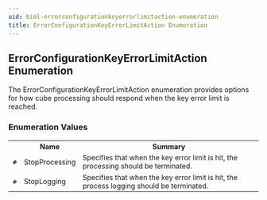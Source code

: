 ```yaml
---
uid: biml-errorconfigurationkeyerrorlimitaction-enumeration
title: ErrorConfigurationKeyErrorLimitAction Enumeration
---
```


## ErrorConfigurationKeyErrorLimitAction Enumeration

<div class="LanguageSummary"><div class ="SummaryItem">The ErrorConfigurationKeyErrorLimitAction enumeration provides options for how cube processing should respond when the key error limit is reached.</div></div>
<div class="EnumValueGroup">

### Enumeration Values

<table id="EnumValue" class="MemberList"><tbody><tr><th class="MemberTypeIconColumnHeader">&nbsp;</th><th class="MemberNameColumnHeader">Name</th><th class="MemberSummaryColumnHeader">Summary</th></tr><tr class="cd0"><td align="center" class="MemberTypeIcon"><img src="enumValue.png"></img></td><td class="MemberName">StopProcessing</td><td class="MemberSummary"><div class ="SummaryItem">Specifies that when the key error limit is hit, the processing should be terminated.</div></td></tr><tr class="cd1"><td align="center" class="MemberTypeIcon"><img src="enumValue.png"></img></td><td class="MemberName">StopLogging</td><td class="MemberSummary"><div class ="SummaryItem">Specifies that when the key error limit is hit, the process logging should be terminated.</div></td></tr></tbody></table>
</div>